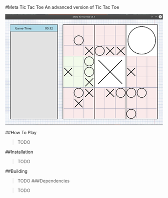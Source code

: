 #Meta Tic Tac Toe
An advanced version of Tic Tac Toe

![Screenshot of version 1.1](doc/img/screenshot1.png)

##How To Play
>TODO

##Installation

>TODO

##Building
>TODO
###Dependencies

>TODO
